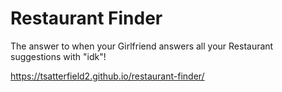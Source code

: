 # Restaurant Finder
The answer to when your Girlfriend answers all your Restaurant suggestions with "idk"!

https://tsatterfield2.github.io/restaurant-finder/
